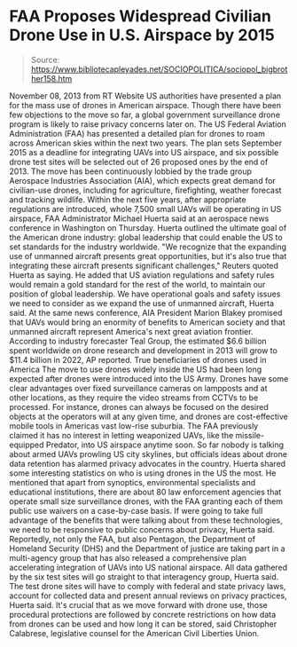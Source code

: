 # FAA Proposes Widespread Civilian Drone Use in U.S. Airspace by 2015

> Source: https://www.bibliotecapleyades.net/SOCIOPOLITICA/sociopol_bigbrother158.htm

November 08, 2013
from
RT Website
US authorities have presented a plan for the
mass use of drones in American airspace. Though there have been few
objections to the move so far, a global government surveillance drone
program is likely to raise privacy concerns later on.
The US Federal Aviation Administration (FAA)
has presented a detailed plan for drones to roam across American skies
within the next two years.
The plan sets September 2015 as a deadline for integrating
UAVs into US airspace, and six possible
drone test sites will be selected out of 26 proposed ones by the end of
2013.
The move has been continuously lobbied by the trade group Aerospace
Industries Association (AIA),
which expects great demand for civilian-use drones, including for
agriculture, firefighting, weather forecast and tracking wildlife.
Within the next five years, after appropriate regulations are introduced,
whole 7,500 small UAVs will be operating in US airspace, FAA Administrator
Michael Huerta said at an aerospace news conference in Washington on
Thursday.
Huerta outlined the ultimate goal of the American drone industry: global
leadership that could enable the US to set standards for the industry
worldwide.
"We recognize that the expanding use of
unmanned aircraft presents great opportunities, but it's also true that
integrating these aircraft presents significant challenges," Reuters
quoted Huerta as saying.
He added that US aviation regulations and safety
rules would remain a gold standard for the rest of the world,
to maintain our position of global
leadership.
We have operational goals and safety issues we need to consider as we
expand the use of unmanned aircraft, Huerta said.
At the same news conference, AIA President
Marion Blakey promised that UAVs would bring an enormity of
benefits to American society and that unmanned aircraft
represent America's next great aviation frontier.
According to industry forecaster
Teal Group, the estimated $6.6 billion spent worldwide on drone
research and development in 2013 will grow to $11.4 billion in 2022, AP
reported.
True beneficiaries of drones
used in America
The move to use drones widely inside the US had been long expected
after drones were introduced into the US Army.
Drones have some clear advantages over fixed surveillance cameras on
lampposts and at other locations, as they require the video streams from
CCTVs to be processed. For instance, drones can always be focused on the
desired objects at the operators will at any given time, and drones are
cost-effective mobile tools in Americas vast low-rise suburbia.
The FAA
previously claimed it has no interest in
letting weaponized UAVs, like the missile-equipped Predator, into US
airspace anytime soon.
So far nobody is talking about armed UAVs prowling US city skylines, but
officials ideas about drone data retention has alarmed privacy advocates in
the country.
Huerta shared some interesting statistics on who is using drones in the US
the most.
He mentioned that apart from synoptics,
environmental specialists and educational institutions, there are about 80
law enforcement agencies that operate small size surveillance drones, with
the FAA granting each of them public use waivers on a case-by-case basis.
If were going to take full advantage of
the benefits that were talking about from these technologies, we need
to be responsive to public concerns about privacy, Huerta said.
Reportedly, not only the FAA, but also Pentagon,
the Department of Homeland Security (DHS) and the Department of justice are
taking part in a multi-agency group that has also released a comprehensive
plan accelerating integration of UAVs into US national airspace.
All data gathered by the six test sites will go
straight to that interagency group, Huerta said.
The test drone sites will have to comply with federal and state privacy
laws, account for collected data and present annual reviews on privacy
practices, Huerta said.
It's crucial that as we move forward with
drone use, those procedural protections are followed by concrete
restrictions on how data from drones can be used and how long it can be
stored, said Christopher Calabrese, legislative counsel for the
American Civil Liberties Union.
